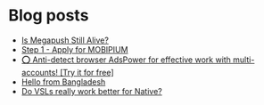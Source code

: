 # Blog posts
<!-- BLOG-POST-LIST:START -->
- [Is Megapush Still Alive?](https://afflift.com/f/threads/is-megapush-still-alive.10684/)
- [Step 1 - Apply for MOBIPIUM](https://afflift.com/f/threads/step-1-apply-for-mobipium.2938/)
- [⭕ Anti-detect browser AdsPower for effective work with multi-accounts! [Try it for free]](https://afflift.com/f/threads/%E2%AD%95-anti-detect-browser-adspower-for-effective-work-with-multi-accounts-try-it-for-free.8805/)
- [Hello from Bangladesh](https://afflift.com/f/threads/hello-from-bangladesh.10686/)
- [Do VSLs really work better for Native?](https://afflift.com/f/threads/do-vsls-really-work-better-for-native.10689/)
<!-- BLOG-POST-LIST:END -->
